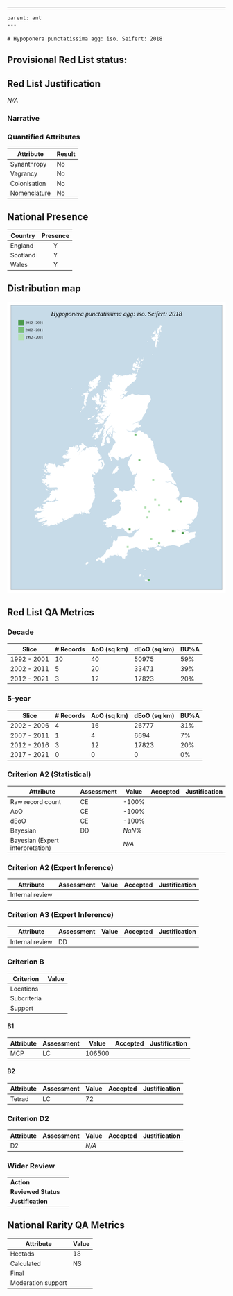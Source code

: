 ---
    parent: ant
    ---

    # Hypoponera punctatissima agg: iso. Seifert: 2018

## Provisional Red List status: 

## Red List Justification
*N/A*
### Narrative



### Quantified Attributes
|Attribute|Result|
|---|---|
|Synanthropy|No|
|Vagrancy|No|
|Colonisation|No|
|Nomenclature|No|




## National Presence
|Country|Presence
|---|:-:|
|England|Y|
|Scotland|Y|
|Wales|Y|


## Distribution map
![](../map/217.svg)

## Red List QA Metrics
### Decade
| Slice | # Records | AoO (sq km) | dEoO (sq km) |BU%A |
|---|---|---|---|---|
|1992 - 2001|10|40|50975|59%|
|2002 - 2011|5|20|33471|39%|
|2012 - 2021|3|12|17823|20%|
### 5-year
| Slice | # Records | AoO (sq km) | dEoO (sq km) |BU%A |
|---|---|---|---|---|
|2002 - 2006|4|16|26777|31%|
|2007 - 2011|1|4|6694|7%|
|2012 - 2016|3|12|17823|20%|
|2017 - 2021|0|0|0|0%|
### Criterion A2 (Statistical)
|Attribute|Assessment|Value|Accepted|Justification
|---|---|---|---|---|
|Raw record count|CE|-100%|||
|AoO|CE|-100%|||
|dEoO|CE|-100%|||
|Bayesian|DD|*NaN*%|||
|Bayesian (Expert interpretation)||*N/A*|||
### Criterion A2 (Expert Inference)
|Attribute|Assessment|Value|Accepted|Justification
|---|---|---|---|---|
|Internal review|||||
### Criterion A3 (Expert Inference)
|Attribute|Assessment|Value|Accepted|Justification
|---|---|---|---|---|
|Internal review|DD||||
### Criterion B
|Criterion| Value|
|---|---|
|Locations||
|Subcriteria||
|Support||
#### B1
|Attribute|Assessment|Value|Accepted|Justification
|---|---|---|---|---|
|MCP|LC|106500|||
#### B2
|Attribute|Assessment|Value|Accepted|Justification
|---|---|---|---|---|
|Tetrad|LC|72|||
### Criterion D2
|Attribute|Assessment|Value|Accepted|Justification
|---|---|---|---|---|
|D2||*N/A*|||
### Wider Review
|  |  |
|---|---|
|**Action**||
|**Reviewed Status**||
|**Justification**||


## National Rarity QA Metrics
|Attribute|Value|
|---|---|
|Hectads|18|
|Calculated|NS|
|Final||
|Moderation support||


